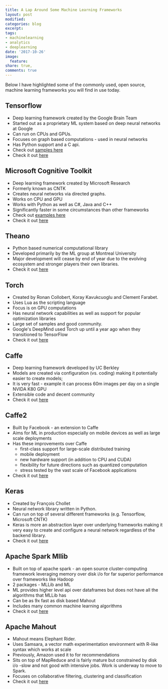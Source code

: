 ```yaml
---
title: A Lap Around Some Machine Learning Frameworks
layout: post
modified: 
categories: blog
excerpt: 
tags:
- machinelearning
- analytics
- deeplearning
date: '2017-10-26'
image:
  feature: 
share: true,
comments: true
---
```


Below I have highlighted some of the commonly used, open source, machine learning frameworks you will find in use today.
<!--more-->
## Tensorflow
  * Deep learning framework created by the Google Brain Team 
  * Started out as a proprietary ML system based on deep neural networks at Google
  * Can run on CPUs and GPUs.
  * Focuses on graph based computations - used in neural networks
  * Has Python support and a C api.
  * Check out [samples here](https://learningtensorflow.com/examples/)
  * Check it out [here](https://www.tensorflow.org/get_started/)
  
## Microsoft Cognitive Toolkit
  * Deep learning framework created by Microsoft Research
  * Formerly known as CNTK
  * Creates neural networks via directed graphs.
  * Works on CPU and GPU
  * Works with Python as well as C#, Java and C++
  * Significantly faster in some circumstances than other frameworks
  * Check out [examples here](https://docs.microsoft.com/en-us/cognitive-toolkit/Examples)
  * Check it out [here](https://docs.microsoft.com/en-us/cognitive-toolkit/getting-started)

## Theano
  * Python based numerical computational library
  * Developed primarily by the ML group at Montreal University
  * Major development will cease by end of year due to the evolving ecosystem and stronger players their own libraries.
  * Check it out [here](http://deeplearning.net/software/theano/)

## Torch
  * Created by Ronan Collobert, Koray Kavukcuoglu and Clement Farabet. 
  * Uses Lua as the scripting language
  * Focus is on GPU computations
  * Has neural network capabilities as well as support for popular optimization libraries 
  * Large set of samples and good community.
  * Google's DeepMind used Torch up until a year ago  when they transitioned to TensorFlow
  * Check it out [here]( http://torch.ch/)
  
## Caffe
  * Deep learning framework developed by UC Berkley
  * Models are created via configuration (vs. coding) making it potentially easier to create models;
  * It is very fast - example it can process 60m images per day on a single NVIDA K80 GPU
  * Extensible code and decent community
  * Check it out [here](http://caffe.berkeleyvision.org/)
  
## Caffe2
  * Built by Facebook - an extension to Caffe
  * Aims for ML in production especially on mobile devices as well as large scale deployments
  * Has these improvements over Caffe
    * first-class support for large-scale distributed training
    * mobile deployment
    * new hardware support (in addition to CPU and CUDA)
    * flexibility for future directions such as quantized computation
    * stress tested by the vast scale of Facebook applications
  * Check it out [here](https://caffe2.ai/)
  
## Keras
  * Created by François Chollet
  * Neural network library written in Python.
  * Can run on top of several different frameworks (e.g. Tensorflow, Microsoft CNTK)
  * Keras is more an abstraction layer over underlying frameworks making it very easy to create and configure a neural network regardless of the backend library.
  * Check it out [here](https://keras.io/)
  
## Apache Spark Mllib
  * Built on top of apache spark - an open source cluster-computing framework leveraging memory over disk i/o for far superior performance over frameworks like Hadoop
  * 2 packages - MLLib and ML
  * ML provides higher level api over dataframes but does not have all the algorithms that MLLib has
  * Can be as 9x fast as disk based Mahout
  * Includes many common machine learning algorithms
  * Check it out [here](https://spark.apache.org/mllib/)
  
## Apache Mahout
  * Mahout means Elephant Rider.
  * Uses Samsara, a vector math experimentation environment with R-like syntax which works at scale
  * Previously, Amazon used it to for recommendations
  * Sits on top of MapReduce and is fairly mature but constrained by disk i/o  -slow and not good with intensive jobs. Work is underway to move to Spark.
  * Focuses on collaborative filtering, clustering and classification
  * Check it out [here](http://mahout.apache.org/)
